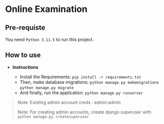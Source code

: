 # Online Examination

## Pre-requiste

You need `Python 3.11.5` to run this project.

## How to use

- **Instructions**

  - Install the Requirements:
    `pip install -r requirements.txt`
  - Then, make database migrations:
    `python manage.py makemigrations`
    `python manage.py migrate`
  - And finally, run the application:
    `python manage.py runserver`

> Note: Existing admin account creds : admin:admin
>
>
> Note: For creating admin accounts, create django superuser with `python manage.py createsuperuser`
